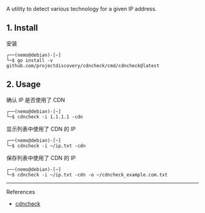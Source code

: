 A utility to detect various technology for a given IP address.

## 1. Install

安装

```
┌──(nemo@debian)-[~]
└─$ go install -v github.com/projectdiscovery/cdncheck/cmd/cdncheck@latest
```

## 2. Usage

确认 IP 是否使用了 CDN

```
┌──(nemo@debian)-[~]
└─$ cdncheck -i 1.1.1.1 -cdn
```

显示列表中使用了 CDN 的 IP

```
┌──(nemo@debian)-[~]
└─$ cdncheck -i ~/ip.txt -cdn
```

保存列表中使用了 CDN 的 IP

```
┌──(nemo@debian)-[~]
└─$ cdncheck -i ~/ip.txt -cdn -o ~/cdncheck_example.com.txt
```

---

References

- [cdncheck](https://github.com/projectdiscovery/cdncheck)


